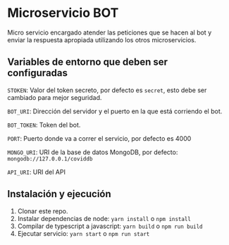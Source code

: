 # Microservicio BOT

Micro servicio encargado atender las peticiones que se hacen al bot y enviar la respuesta apropiada utilizando los otros microservicios.

## Variables de entorno que deben ser configuradas

`STOKEN`: Valor del token secreto, por defecto es `secret`, esto debe ser cambiado para mejor seguridad.

`BOT_URI`: Dirección del servidor y el puerto en la que está corriendo el bot.

`BOT_TOKEN`: Token del bot.

`PORT`: Puerto donde va a correr el servicio, por defecto es 4000

`MONGO_URI`: URI de la base de datos MongoDB, por defecto: `mongodb://127.0.0.1/coviddb`

`API_URI`: URI del API

## Instalación y ejecución
1. Clonar este repo.
2. Instalar dependencias de node: `yarn install` o `npm install`
3. Compilar de typescript a javascript: `yarn build` o `npm run build`
4. Ejecutar servicio: `yarn start` o `npm run start`
